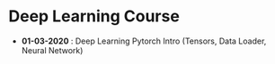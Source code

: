 # Deep Learning Course

* **01-03-2020** : Deep Learning Pytorch Intro (Tensors, Data Loader, Neural Network)

